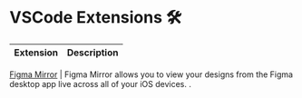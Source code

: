 # VSCode Extensions 🛠

| Extension | Description |
| --------- | ----------- |

[Figma Mirror](https://apps.apple.com/us/app/figma-mirror/id1152747299) | Figma Mirror allows you to view your designs from the Figma desktop app live across all of your iOS devices.
.